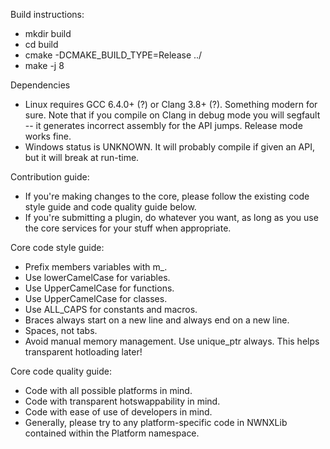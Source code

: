 Build instructions:

- mkdir build
- cd build
- cmake -DCMAKE_BUILD_TYPE=Release ../
- make -j 8

Dependencies

- Linux requires GCC 6.4.0+ (?) or Clang 3.8+ (?). Something modern for sure. Note that if you compile on Clang in debug mode you will segfault -- it generates incorrect assembly for the API jumps. Release mode works fine.
- Windows status is UNKNOWN. It will probably compile if given an API, but it will break at run-time.

Contribution guide:

- If you're making changes to the core, please follow the existing code style guide and code quality guide below.
- If you're submitting a plugin, do whatever you want, as long as you use the core services for your stuff when appropriate.

Core code style guide:

- Prefix members variables with m_.
- Use lowerCamelCase for variables.
- Use UpperCamelCase for functions.
- Use UpperCamelCase for classes.
- Use ALL_CAPS for constants and macros.
- Braces always start on a new line and always end on a new line.
- Spaces, not tabs.
- Avoid manual memory management. Use unique_ptr always. This helps transparent hotloading later!

Core code quality guide:

- Code with all possible platforms in mind.
- Code with transparent hotswappability in mind.
- Code with ease of use of developers in mind.
- Generally, please try to any platform-specific code in NWNXLib contained within the Platform namespace.

